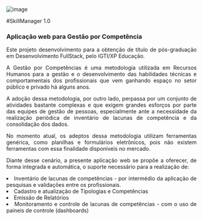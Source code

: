 
![image](https://user-images.githubusercontent.com/55890755/216442121-5fe2c949-1b81-4509-a0b3-76646eada8cf.png)
<p>
#SkillManager 1.0
<div align="justify">
<h3>Aplicação web para Gestão por Competência</h3>
<p>Este projeto desenvolvimento para a obtenção de título de pós-graduação em Desenvolvimento FullStack, pelo IGTI/XP Educação.</p>
<p>A Gestão por Competências é uma metodologia utilizada em Recursos Humanos para a gestão e o desenvolvimento das habilidades técnicas e comportamentais dos profissionais que vem ganhando espaço no setor público e privado há alguns anos.</p>
<p>A adoção dessa metodologia, por outro lado, perpassa por um conjunto de atividades bastante complexas e que exigem grandes esforços por parte das equipes de gestão de pessoas, especialmente ante a necessidade da realização periódica de inventário de lacunas de competência e da consolidação dos dados.</p> 
<p>No momento atual, os adeptos dessa metodologia utilizam ferramentas genérica, como planilhas e formulários eletrônicos, pois não existem ferramentas com essa finalidade disponíveis no mercado.</p>
<p>Diante desse cenário, a presente aplicação web se propõe a oferecer, de forma integrada e automática, o suporte necessário para a realização de:</p>
  <li> Inventário de lacunas de competências - por intermédio da aplicação de pesquisas e validações entre os profissionais.</li>
  <li> Cadastro e atualização de Tipologias e Competências </li>
  <li> Emissão de Relatórios </li>
  <li> Monitoramento e controle de lacunas de competências - com o uso de paineis de controle (dashboards)</li>
</div>
